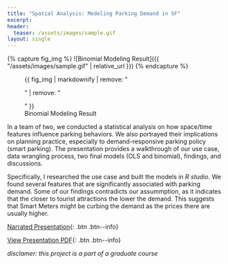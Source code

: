 ```yaml
---
title: "Spatial Analysis: Modeling Parking Demand in SF"
excerpt: 
header:
  teaser: /assets/images/sample.gif
layout: single
---
```

{% capture fig_img %}
![Binomial Modeling Result]({{ "/assets/images/sample.gif" | relative_url }})
{% endcapture %}

<figure>
  {{ fig_img | markdownify | remove: "<p>" | remove: "</p>" }}
  <figcaption>Binomial Modeling Result</figcaption>
</figure>

In a team of two, we conducted a statistical analysis on how space/time features influence parking behaviors. We also portrayed their implications on planning practice, especially to demand-responsive parking policy (smart parking). The presentation provides a walkthrough of our use case, data wrangling process, two final models (OLS and binomial), findings, and discussions.

Specifically, I researched the use case and built the models in _R studio_. We found several features that are significantly associated with parking demand. Some of our findings contradicts our assummption, as it indicates that the closer to tourist attractions the lower the demand. This suggests that Smart Meters might be curbing the demand as the prices there are usually higher.

[Narrated Presentation](https://youtu.be/zU5NV32CpKA){: .btn .btn--info}

[View Presentation PDF](https://github.com/gillianzhaoxz/web/blob/master/assets/doc/sf_parkingdemand.pdf){: .btn .btn--info}

_disclamer: this project is a part of a graduate course_